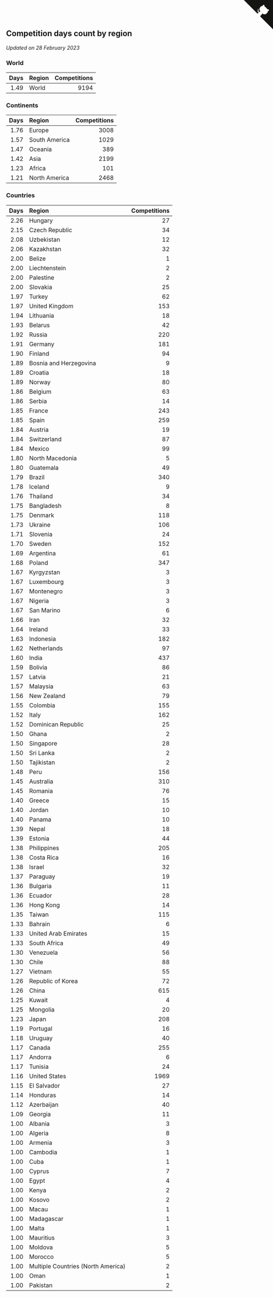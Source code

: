 ## Competition days count by region

*Updated on 28 February 2023*


### World

| Days | Region | Competitions |
| ---: | :--- | ---: |
| 1.49 | World | 9194 |

### Continents

| Days | Region | Competitions |
| ---: | :--- | ---: |
| 1.76 | Europe | 3008 |
| 1.57 | South America | 1029 |
| 1.47 | Oceania | 389 |
| 1.42 | Asia | 2199 |
| 1.23 | Africa | 101 |
| 1.21 | North America | 2468 |

### Countries

| Days | Region | Competitions |
| ---: | :--- | ---: |
| 2.26 | Hungary | 27 |
| 2.15 | Czech Republic | 34 |
| 2.08 | Uzbekistan | 12 |
| 2.06 | Kazakhstan | 32 |
| 2.00 | Belize | 1 |
| 2.00 | Liechtenstein | 2 |
| 2.00 | Palestine | 2 |
| 2.00 | Slovakia | 25 |
| 1.97 | Turkey | 62 |
| 1.97 | United Kingdom | 153 |
| 1.94 | Lithuania | 18 |
| 1.93 | Belarus | 42 |
| 1.92 | Russia | 220 |
| 1.91 | Germany | 181 |
| 1.90 | Finland | 94 |
| 1.89 | Bosnia and Herzegovina | 9 |
| 1.89 | Croatia | 18 |
| 1.89 | Norway | 80 |
| 1.86 | Belgium | 63 |
| 1.86 | Serbia | 14 |
| 1.85 | France | 243 |
| 1.85 | Spain | 259 |
| 1.84 | Austria | 19 |
| 1.84 | Switzerland | 87 |
| 1.84 | Mexico | 99 |
| 1.80 | North Macedonia | 5 |
| 1.80 | Guatemala | 49 |
| 1.79 | Brazil | 340 |
| 1.78 | Iceland | 9 |
| 1.76 | Thailand | 34 |
| 1.75 | Bangladesh | 8 |
| 1.75 | Denmark | 118 |
| 1.73 | Ukraine | 106 |
| 1.71 | Slovenia | 24 |
| 1.70 | Sweden | 152 |
| 1.69 | Argentina | 61 |
| 1.68 | Poland | 347 |
| 1.67 | Kyrgyzstan | 3 |
| 1.67 | Luxembourg | 3 |
| 1.67 | Montenegro | 3 |
| 1.67 | Nigeria | 3 |
| 1.67 | San Marino | 6 |
| 1.66 | Iran | 32 |
| 1.64 | Ireland | 33 |
| 1.63 | Indonesia | 182 |
| 1.62 | Netherlands | 97 |
| 1.60 | India | 437 |
| 1.59 | Bolivia | 86 |
| 1.57 | Latvia | 21 |
| 1.57 | Malaysia | 63 |
| 1.56 | New Zealand | 79 |
| 1.55 | Colombia | 155 |
| 1.52 | Italy | 162 |
| 1.52 | Dominican Republic | 25 |
| 1.50 | Ghana | 2 |
| 1.50 | Singapore | 28 |
| 1.50 | Sri Lanka | 2 |
| 1.50 | Tajikistan | 2 |
| 1.48 | Peru | 156 |
| 1.45 | Australia | 310 |
| 1.45 | Romania | 76 |
| 1.40 | Greece | 15 |
| 1.40 | Jordan | 10 |
| 1.40 | Panama | 10 |
| 1.39 | Nepal | 18 |
| 1.39 | Estonia | 44 |
| 1.38 | Philippines | 205 |
| 1.38 | Costa Rica | 16 |
| 1.38 | Israel | 32 |
| 1.37 | Paraguay | 19 |
| 1.36 | Bulgaria | 11 |
| 1.36 | Ecuador | 28 |
| 1.36 | Hong Kong | 14 |
| 1.35 | Taiwan | 115 |
| 1.33 | Bahrain | 6 |
| 1.33 | United Arab Emirates | 15 |
| 1.33 | South Africa | 49 |
| 1.30 | Venezuela | 56 |
| 1.30 | Chile | 88 |
| 1.27 | Vietnam | 55 |
| 1.26 | Republic of Korea | 72 |
| 1.26 | China | 615 |
| 1.25 | Kuwait | 4 |
| 1.25 | Mongolia | 20 |
| 1.23 | Japan | 208 |
| 1.19 | Portugal | 16 |
| 1.18 | Uruguay | 40 |
| 1.17 | Canada | 255 |
| 1.17 | Andorra | 6 |
| 1.17 | Tunisia | 24 |
| 1.16 | United States | 1969 |
| 1.15 | El Salvador | 27 |
| 1.14 | Honduras | 14 |
| 1.12 | Azerbaijan | 40 |
| 1.09 | Georgia | 11 |
| 1.00 | Albania | 3 |
| 1.00 | Algeria | 8 |
| 1.00 | Armenia | 3 |
| 1.00 | Cambodia | 1 |
| 1.00 | Cuba | 1 |
| 1.00 | Cyprus | 7 |
| 1.00 | Egypt | 4 |
| 1.00 | Kenya | 2 |
| 1.00 | Kosovo | 2 |
| 1.00 | Macau | 1 |
| 1.00 | Madagascar | 1 |
| 1.00 | Malta | 1 |
| 1.00 | Mauritius | 3 |
| 1.00 | Moldova | 5 |
| 1.00 | Morocco | 5 |
| 1.00 | Multiple Countries (North America) | 2 |
| 1.00 | Oman | 1 |
| 1.00 | Pakistan | 2 |


<a href="https://github.com/JustinTimeCuber/wca_statistics" class="github-corner" aria-label="View source on Github"><svg width="80" height="80" viewBox="0 0 250 250" style="fill:#151513; color:#fff; position: absolute; top: 0; border: 0; right: 0;" aria-hidden="true"><path d="M0,0 L115,115 L130,115 L142,142 L250,250 L250,0 Z"></path><path d="M128.3,109.0 C113.8,99.7 119.0,89.6 119.0,89.6 C122.0,82.7 120.5,78.6 120.5,78.6 C119.2,72.0 123.4,76.3 123.4,76.3 C127.3,80.9 125.5,87.3 125.5,87.3 C122.9,97.6 130.6,101.9 134.4,103.2" fill="currentColor" style="transform-origin: 130px 106px;" class="octo-arm"></path><path d="M115.0,115.0 C114.9,115.1 118.7,116.5 119.8,115.4 L133.7,101.6 C136.9,99.2 139.9,98.4 142.2,98.6 C133.8,88.0 127.5,74.4 143.8,58.0 C148.5,53.4 154.0,51.2 159.7,51.0 C160.3,49.4 163.2,43.6 171.4,40.1 C171.4,40.1 176.1,42.5 178.8,56.2 C183.1,58.6 187.2,61.8 190.9,65.4 C194.5,69.0 197.7,73.2 200.1,77.6 C213.8,80.2 216.3,84.9 216.3,84.9 C212.7,93.1 206.9,96.0 205.4,96.6 C205.1,102.4 203.0,107.8 198.3,112.5 C181.9,128.9 168.3,122.5 157.7,114.1 C157.9,116.9 156.7,120.9 152.7,124.9 L141.0,136.5 C139.8,137.7 141.6,141.9 141.8,141.8 Z" fill="currentColor" class="octo-body"></path></svg></a><style>.github-corner:hover .octo-arm{animation:octocat-wave 560ms ease-in-out}@keyframes octocat-wave{0%,100%{transform:rotate(0)}20%,60%{transform:rotate(-25deg)}40%,80%{transform:rotate(10deg)}}@media (max-width:500px){.github-corner:hover .octo-arm{animation:none}.github-corner .octo-arm{animation:octocat-wave 560ms ease-in-out}}</style>
